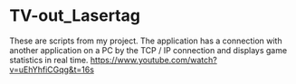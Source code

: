 # TV-out_Lasertag
These are scripts from my project. 
The application has a connection with another application on a PC by the TCP / IP connection and displays game statistics in real time.
https://www.youtube.com/watch?v=uEhYhfiCGqg&t=16s
